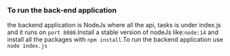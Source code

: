 ### To run the back-end application 
the backend application is NodeJs where all the api, tasks is under index.js and it runs on `port 8080`.Install a stable version of nodeJs like:`node:14` and install all the packages with `npm install`.To run the backend application use `node index.js`  


